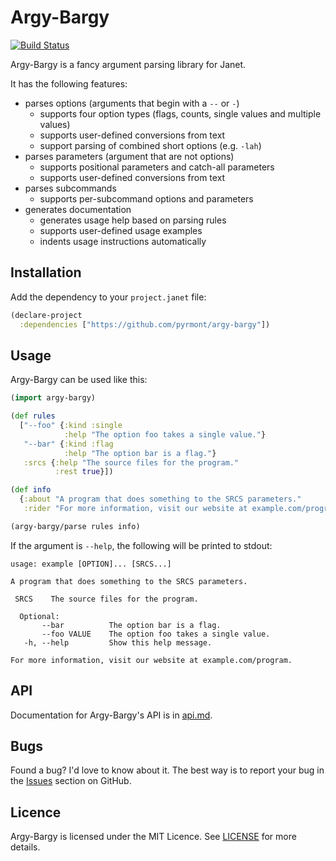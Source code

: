 # Argy-Bargy

[![Build Status](https://github.com/pyrmont/argy-bargy/workflows/build/badge.svg)](https://github.com/pyrmont/argy-bargy/actions?query=workflow%3Abuild)

Argy-Bargy is a fancy argument parsing library for Janet.

It has the following features:

- parses options (arguments that begin with a `--` or `-`)
  - supports four option types (flags, counts, single values and
    multiple values)
  - supports user-defined conversions from text
  - support parsing of combined short options (e.g. `-lah`)
- parses parameters (argument that are not options)
  - supports positional parameters and catch-all parameters
  - supports user-defined conversions from text
- parses subcommands
  - supports per-subcommand options and parameters
- generates documentation
  - generates usage help based on parsing rules
  - supports user-defined usage examples
  - indents usage instructions automatically

## Installation

Add the dependency to your `project.janet` file:

```clojure
(declare-project
  :dependencies ["https://github.com/pyrmont/argy-bargy"])
```

## Usage

Argy-Bargy can be used like this:


```clojure
(import argy-bargy)

(def rules
  ["--foo" {:kind :single
            :help "The option foo takes a single value."}
   "--bar" {:kind :flag
            :help "The option bar is a flag."}
   :srcs {:help "The source files for the program."
          :rest true}])

(def info
  {:about "A program that does something to the SRCS parameters."
   :rider "For more information, visit our website at example.com/program."})

(argy-bargy/parse rules info)
```

If the argument is `--help`, the following will be printed to stdout:

```text
usage: example [OPTION]... [SRCS...]

A program that does something to the SRCS parameters.

 SRCS    The source files for the program.

  Optional:
       --bar          The option bar is a flag.
       --foo VALUE    The option foo takes a single value.
   -h, --help         Show this help message.

For more information, visit our website at example.com/program.
```

## API

Documentation for Argy-Bargy's API is in [api.md][api].

[api]: https://github.com/pyrmont/argy-bargy/blob/master/api.md

## Bugs

Found a bug? I'd love to know about it. The best way is to report your bug in
the [Issues][] section on GitHub.

[Issues]: https://github.com/pyrmont/argy-bargy/issues

## Licence

Argy-Bargy is licensed under the MIT Licence. See [LICENSE][] for more details.

[LICENSE]: https://github.com/pyrmont/argy-bargy/blob/master/LICENSE
